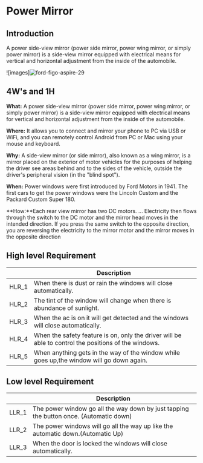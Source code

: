 # Power Mirror
## Introduction
A power side-view mirror (power side mirror, power wing mirror, or simply power mirror) is a side-view mirror equipped with electrical means for vertical and horizontal adjustment from the inside of the automobile.


![images]![ford-figo-aspire-29](https://user-images.githubusercontent.com/83066731/150640170-5656010f-927b-4238-bcb2-7ccad1a73e55.jpg)


## 4W's and 1H
**What:** A power side-view mirror (power side mirror, power wing mirror, or simply power mirror) is a side-view mirror equipped with electrical means for vertical and horizontal adjustment from the inside of the automobile.

**Where:** It allows you to connect and mirror your phone to PC via USB or WiFi, and you can remotely control Android from PC or Mac using your mouse and keyboard.

**Why:** A side-view mirror (or side mirror), also known as a wing mirror, is a mirror placed on the exterior of motor vehicles for the purposes of helping the driver see areas behind and to the sides of the vehicle, outside the driver's peripheral vision (in the "blind spot").

**When:** Power windows were first introduced by Ford Motors in 1941. The first cars to get the power windows were the Lincoln Custom and the Packard Custom Super 180.

**How:**Each rear view mirror has two DC motors. ... Electricity then flows through the switch to the DC motor and the mirror head moves in the intended direction. If you press the same switch to the opposite direction, you are reversing the electricity to the mirror motor and the mirror moves in the opposite direction


## High level Requirement
|  | Description |
| --- | --- |
| HLR_1 |When there is dust or rain the windows will close automatically.|
| HLR_2 | The tint of the window will change when there is abundance of sunlight.|
| HLR_3 | When the ac is on it will get detected and the windows will close automatically. |
| HLR_4 | When the safety feature is on, only the driver will be able to control the positions of the windows.|
| HLR_5  | When anything gets in the way of the window while goes up,the window will go down again.|


## Low level Requirement
|  | Description |
| --- | --- |
| LLR_1 | The power window go all the way down by just tapping the button once. (Automatic down)|
| LLR_2 | The power windows will go all the way up like the automatic down.(Automatic Up) |
| LLR_3 | When the door is locked the windows will close automatically. |

